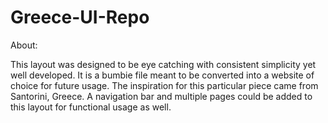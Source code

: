 # Greece-UI-Repo

About:

This layout was designed to be eye catching with consistent simplicity yet well developed. It is a bumbie file meant to be converted into a website of choice for future usage. The inspiration for this particular piece came from Santorini, Greece. A navigation bar and multiple pages could be added to this layout for functional usage as well. 
